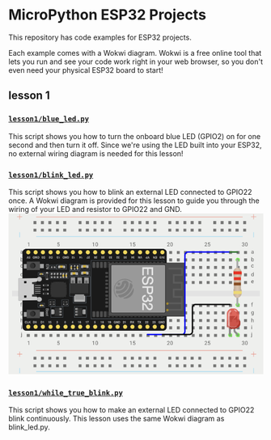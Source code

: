 # MicroPython ESP32 Projects

This repository has code examples for ESP32 projects.

Each example comes with a Wokwi diagram. Wokwi is a free online tool that lets you run and see your code work right in your web browser, so you don't even need your physical ESP32 board to start!

## lesson 1
### [`lesson1/blue_led.py`](https://github.com/fullstackdevell/esp32/blob/main/lesson1/blue_led.py)

This script shows you how to turn the onboard blue LED (GPIO2) on for one second and then turn it off. Since we're using the LED built into your ESP32, no external wiring diagram is needed for this lesson!

### [`lesson1/blink_led.py`](https://github.com/fullstackdevell/esp32/blob/main/lesson1/blink_led.py)

This script shows you how to blink an external LED connected to GPIO22 once. A Wokwi diagram is provided for this lesson to guide you through the wiring of your LED and resistor to GPIO22 and GND.
![blink_led](/images/blink_led.png)

### [`lesson1/while_true_blink.py`](https://github.com/fullstackdevell/esp32/blob/main/lesson1/while_true_blink.py)

This script shows you how to make an external LED connected to GPIO22 blink continuously. This lesson uses the same Wokwi diagram as blink_led.py.

